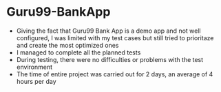 # Guru99-BankApp
- Giving the fact that Guru99 Bank App is a demo app and not well configured, I was limited with my test cases but still tried to prioritaze and create the most optimized ones
- I managed to complete all the planned tests
- During testing, there were no difficulties or problems with the test environment
- The time of entire project was carried out for 2 days, an average of 4 hours per day
